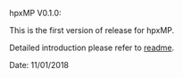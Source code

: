 hpxMP V0.1.0: 

This is the first version of release for hpxMP.

Detailed introduction please refer to [readme](../README.md).

Date: 11/01/2018